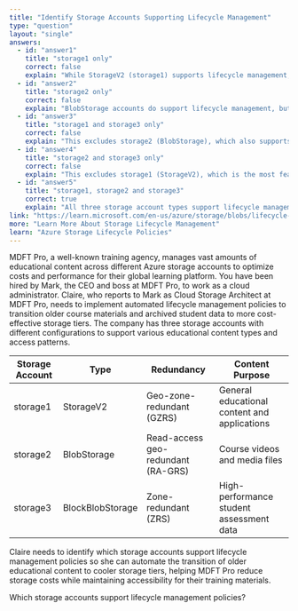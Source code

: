 ```yaml
---
title: "Identify Storage Accounts Supporting Lifecycle Management"
type: "question"
layout: "single"
answers:
  - id: "answer1"
    title: "storage1 only"
    correct: false
    explain: "While StorageV2 (storage1) supports lifecycle management, this excludes BlobStorage and BlockBlobStorage accounts which also support lifecycle management policies for blob data."
  - id: "answer2"
    title: "storage2 only"
    correct: false
    explain: "BlobStorage accounts do support lifecycle management, but this excludes StorageV2 and BlockBlobStorage accounts which also have lifecycle management capabilities."
  - id: "answer3"
    title: "storage1 and storage3 only"
    correct: false
    explain: "This excludes storage2 (BlobStorage), which also supports lifecycle management policies. BlobStorage accounts have full lifecycle management capabilities for blob tiers."
  - id: "answer4"
    title: "storage2 and storage3 only"
    correct: false
    explain: "This excludes storage1 (StorageV2), which is the most feature-complete storage account type and fully supports lifecycle management policies for all blob types."
  - id: "answer5"
    title: "storage1, storage2 and storage3"
    correct: true
    explain: "All three storage account types support lifecycle management. StorageV2, BlobStorage, and BlockBlobStorage accounts can all implement lifecycle policies to automatically transition or delete blobs based on defined rules."
link: "https://learn.microsoft.com/en-us/azure/storage/blobs/lifecycle-management-overview"
more: "Learn More About Storage Lifecycle Management"
learn: "Azure Storage Lifecycle Policies"
---
```


MDFT Pro, a well-known training agency, manages vast amounts of educational content across different Azure storage accounts to optimize costs and performance for their global learning platform. You have been hired by Mark, the CEO and boss at MDFT Pro, to work as a cloud administrator. Claire, who reports to Mark as Cloud Storage Architect at MDFT Pro, needs to implement automated lifecycle management policies to transition older course materials and archived student data to more cost-effective storage tiers. The company has three storage accounts with different configurations to support various educational content types and access patterns.

| Storage Account | Type | Redundancy | Content Purpose |
|-----------------|------|------------|-----------------|
| storage1 | StorageV2 | Geo-zone-redundant (GZRS) | General educational content and applications |
| storage2 | BlobStorage | Read-access geo-redundant (RA-GRS) | Course videos and media files |
| storage3 | BlockBlobStorage | Zone-redundant (ZRS) | High-performance student assessment data |

Claire needs to identify which storage accounts support lifecycle management policies so she can automate the transition of older educational content to cooler storage tiers, helping MDFT Pro reduce storage costs while maintaining accessibility for their training materials.

Which storage accounts support lifecycle management policies?
